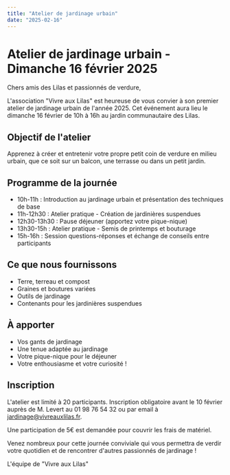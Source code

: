 ```yaml
---
title: "Atelier de jardinage urbain"
date: "2025-02-16"
---
```


# Atelier de jardinage urbain - Dimanche 16 février 2025

Chers amis des Lilas et passionnés de verdure,

L'association "Vivre aux Lilas" est heureuse de vous convier à son premier atelier de jardinage urbain de l'année 2025. Cet événement aura lieu le dimanche 16 février de 10h à 16h au jardin communautaire des Lilas.

## Objectif de l'atelier

Apprenez à créer et entretenir votre propre petit coin de verdure en milieu urbain, que ce soit sur un balcon, une terrasse ou dans un petit jardin.

## Programme de la journée

- 10h-11h : Introduction au jardinage urbain et présentation des techniques de base
- 11h-12h30 : Atelier pratique - Création de jardinières suspendues
- 12h30-13h30 : Pause déjeuner (apportez votre pique-nique)
- 13h30-15h : Atelier pratique - Semis de printemps et bouturage
- 15h-16h : Session questions-réponses et échange de conseils entre participants

## Ce que nous fournissons

- Terre, terreau et compost
- Graines et boutures variées
- Outils de jardinage
- Contenants pour les jardinières suspendues

## À apporter

- Vos gants de jardinage
- Une tenue adaptée au jardinage
- Votre pique-nique pour le déjeuner
- Votre enthousiasme et votre curiosité !

## Inscription

L'atelier est limité à 20 participants. Inscription obligatoire avant le 10 février auprès de M. Levert au 01 98 76 54 32 ou par email à jardinage@vivreauxlilas.fr.

Une participation de 5€ est demandée pour couvrir les frais de matériel.

Venez nombreux pour cette journée conviviale qui vous permettra de verdir votre quotidien et de rencontrer d'autres passionnés de jardinage !

L'équipe de "Vivre aux Lilas"
